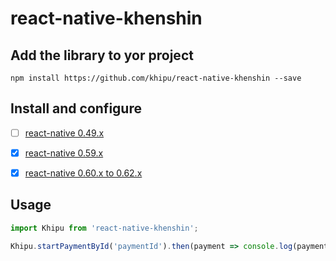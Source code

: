 # react-native-khenshin

## Add the library to yor project

    npm install https://github.com/khipu/react-native-khenshin --save

## Install and configure

- [ ] [react-native 0.49.x](docs/INSTALL.0.49.x.md)
- [x] [react-native 0.59.x](docs/INSTALL.0.59.x.md)
- [x] [react-native 0.60.x to 0.62.x](docs/INSTALL.0.60.x--0.62.x.md)


## Usage

```javascript
import Khipu from 'react-native-khenshin';

Khipu.startPaymentById('paymentId').then(payment => console.log(payment));

```
